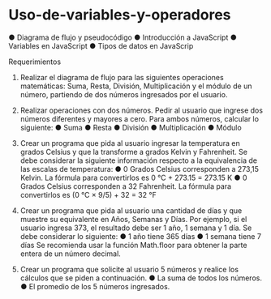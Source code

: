 # Uso-de-variables-y-operadores

● Diagrama de flujo y pseudocódigo
● Introducción a JavaScript
● Variables en JavaScript
● Tipos de datos en JavaScrip

Requerimientos
1. Realizar el diagrama de flujo para las siguientes operaciones matemáticas: Suma,
Resta, División, Multiplicación y el módulo de un número, partiendo de dos números
ingresados por el usuario.

2. Realizar operaciones con dos números.
Pedir al usuario que ingrese dos números diferentes y mayores a cero. Para ambos
números, calcular lo siguiente:
● Suma
● Resta
● División
● Multiplicación
● Módulo

3. Crear un programa que pida al usuario ingresar la temperatura en grados Celsius y
que la transforme a grados Kelvin y Fahrenheit.
Se debe considerar la siguiente información respecto a la equivalencia de las
escalas de temperatura:
● 0 Grados Celsius corresponden a 273,15 Kelvin. La fórmula para convertirlos
es 0 °C + 273.15 = 273.15 K
● 0 Grados Celsius corresponden a 32 Fahrenheit. La fórmula para convertirlos
es (0 °C × 9/5) + 32 = 32 °F

4. Crear un programa que pida al usuario una cantidad de días y que muestre su
equivalente en Años, Semanas y Días. Por ejemplo, si el usuario ingresa 373, el
resultado debe ser 1 año, 1 semana y 1 día.
Se debe considerar lo siguiente:
● 1 año tiene 365 días
● 1 semana tiene 7 días
Se recomienda usar la función Math.floor para obtener la parte entera de un número
decimal.

5. Crear un programa que solicite al usuario 5 números y realice los cálculos que se
piden a continuación.
● La suma de todos los números.
● El promedio de los 5 números ingresados.
